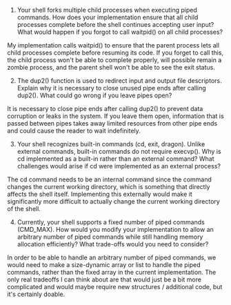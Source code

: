 1. Your shell forks multiple child processes when executing piped commands. How does your implementation ensure that all child processes complete before the shell continues accepting user input? What would happen if you forgot to call waitpid() on all child processes?

My implementation calls waitpid() to ensure that the parent process lets all child processes complete before resuming its code. If you forget to call this, the child process won't be able to complete properly, will possible remain a zombie process, and the parent shell won't be able to see the exit status.

2. The dup2() function is used to redirect input and output file descriptors. Explain why it is necessary to close unused pipe ends after calling dup2(). What could go wrong if you leave pipes open?

It is necessary to close pipe ends after calling dup2() to prevent data corruption or leaks in the system. If you leave them open, information that is passed between pipes takes away limited resources from other pipe ends and could cause the reader to wait indefinitely.

3. Your shell recognizes built-in commands (cd, exit, dragon). Unlike external commands, built-in commands do not require execvp(). Why is cd implemented as a built-in rather than an external command? What challenges would arise if cd were implemented as an external process?

The cd command needs to be an internal command since the command changes the current working directory, which is something that directly affects the shell itself. Implementing this externally would make it significantly more difficult to actually change the current working directory of the shell.

4. Currently, your shell supports a fixed number of piped commands (CMD_MAX). How would you modify your implementation to allow an arbitrary number of piped commands while still handling memory allocation efficiently? What trade-offs would you need to consider?

In order to be able to handle an arbitrary number of piped commands, we would need to make a size-dynamic array or list to handle the piped commands, rather than the fixed array in the current implementation. The only real tradeoffs I can think about are that would just be a bit more complicated and would maybe require new structures / additional code, but it's certainly doable.
